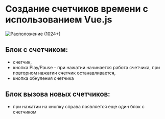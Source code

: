 # Создание счетчиков времени с использованием Vue.js

![Расположение (1024+)](https://user-images.githubusercontent.com/106194295/234896145-5324fb7a-eaf3-40ab-9c09-bd6125dd2058.png)

## Блок с счетчиком:
- счетчик,
- кнопка Play/Pause - при нажатии начинается работа счетчика, при повторном нажатии счетчик останавливается,
- кнопка обнуления счетчика

## Блок вызова новых счетчиков:
- при нажатии на кнопку справа появляется еще один блок с счетчиком
